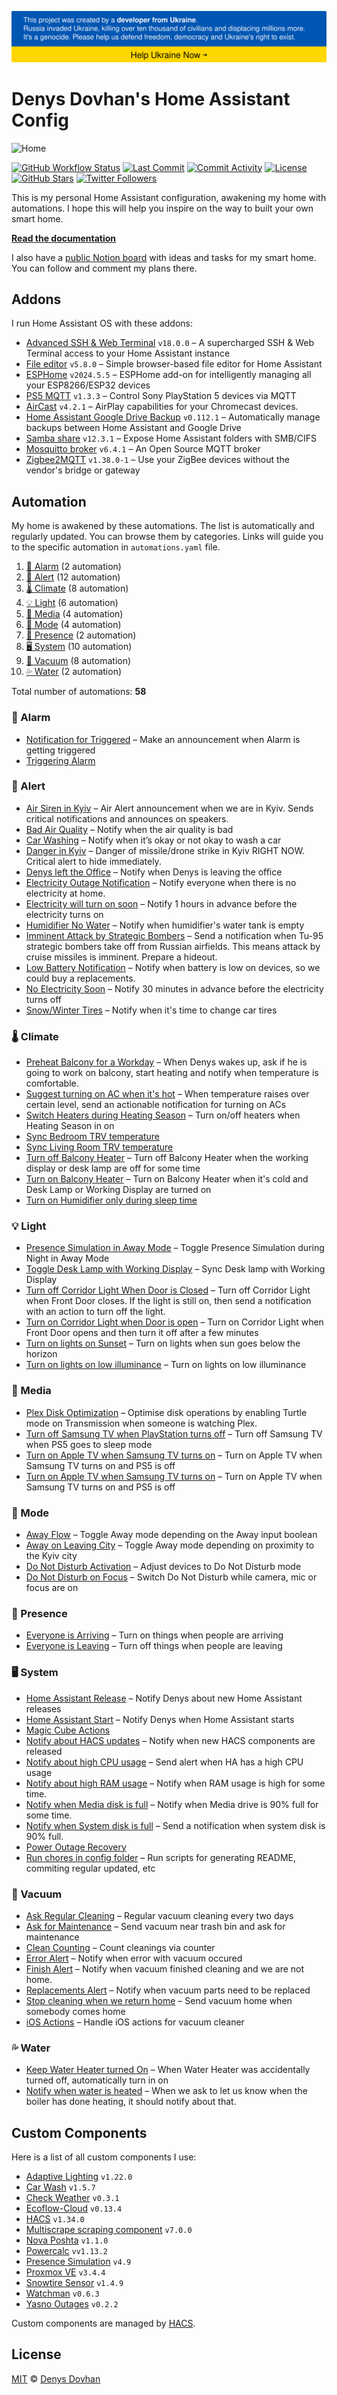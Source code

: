 [![SWUbanner](https://raw.githubusercontent.com/vshymanskyy/StandWithUkraine/main/banner-direct-single.svg)](https://stand-with-ukraine.pp.ua/)

# Denys Dovhan's Home Assistant Config

![Home](https://github.com/denysdovhan/smart-home/assets/3459374/6085c456-0842-4313-934b-44245888c59f)

[![GitHub Workflow Status][github-img]][github-url]
[![Last Commit][last-commit-img]][github-url]
[![Commit Activity][commit-activity-img]][github-url]
[![License][license-img]][license-url]
[![GitHub Stars][stars-img]][github-url]
[![Twitter Followers][twitter-img]][twitter-url]

This is my personal Home Assistant configuration, awakening my home with automations. I hope this will help you inspire on the way to built your own smart home.

[**Read the documentation**](https://denysdovhan.com/smart-home)

I also have a [public Notion board](https://www.notion.so/denysdovhan/f09ea06da5db4cfa84d3ca50417b93b2?v=5fccab53c2fd4ac188ee0b92c2ca1cb9) with ideas and tasks for my smart home. You can follow and comment my plans there.

## Addons

I run Home Assistant OS with these addons:

<!-- start-addons -->

- [Advanced SSH & Web Terminal](https://github.com/hassio-addons/addon-ssh) `v18.0.0` – A supercharged SSH & Web Terminal access to your Home Assistant instance
- [File editor](https://github.com/home-assistant/addons/tree/master/configurator) `v5.8.0` – Simple browser-based file editor for Home Assistant
- [ESPHome](https://esphome.io/) `v2024.5.5` – ESPHome add-on for intelligently managing all your ESP8266/ESP32 devices
- [PS5 MQTT](https://github.com/FunkeyFlo/ps5-mqtt/tree/main/add-ons/ps5-mqtt) `v1.3.3` – Control Sony PlayStation 5 devices via MQTT
- [AirCast](https://github.com/hassio-addons/addon-aircast) `v4.2.1` – AirPlay capabilities for your Chromecast devices.
- [Home Assistant Google Drive Backup](https://github.com/sabeechen/hassio-google-drive-backup) `v0.112.1` – Automatically manage backups between Home Assistant and Google Drive
- [Samba share](https://github.com/home-assistant/addons/tree/master/samba) `v12.3.1` – Expose Home Assistant folders with SMB/CIFS
- [Mosquitto broker](https://github.com/home-assistant/addons/tree/master/mosquitto) `v6.4.1` – An Open Source MQTT broker
- [Zigbee2MQTT](https://github.com/zigbee2mqtt/hassio-zigbee2mqtt/tree/master/zigbee2mqtt) `v1.38.0-1` – Use your ZigBee devices without the vendor's bridge or gateway
<!-- end-addons -->

## Automation

My home is awakened by these automations. The list is automatically and regularly updated. You can browse them by categories. Links will guide you to the specific automation in `automations.yaml` file.

<!-- start-automations -->

1. [🚨 Alarm](#-alarm) (2 automation)
1. [🔔 Alert](#-alert) (12 automation)
1. [🌡️ Climate](#-climate) (8 automation)
1. [💡 Light](#-light) (6 automation)
1. [🎵 Media](#-media) (4 automation)
1. [🚦 Mode](#-mode) (4 automation)
1. [🔘 Presence](#-presence) (2 automation)
1. [🖥️ System](#-system) (10 automation)
1. [🧹 Vacuum](#-vacuum) (8 automation)
1. [💦 Water](#-water) (2 automation)

Total number of automations: **58**️

### 🚨 Alarm

- [Notification for Triggered](https://github.com/denysdovhan/home-assistant-config/blob/76abb5d0e89160ccc80955a28fca1386cb6d6712/automations.yaml#L75) – Make an announcement when Alarm is getting triggered
- [Triggering Alarm](https://github.com/denysdovhan/home-assistant-config/blob/76abb5d0e89160ccc80955a28fca1386cb6d6712/automations.yaml#L52)

### 🔔 Alert

- [Air Siren in Kyiv](https://github.com/denysdovhan/home-assistant-config/blob/76abb5d0e89160ccc80955a28fca1386cb6d6712/automations.yaml#L1) – Air Alert announcement when we are in Kyiv. Sends critical notifications and announces on speakers.
- [Bad Air Quality](https://github.com/denysdovhan/home-assistant-config/blob/76abb5d0e89160ccc80955a28fca1386cb6d6712/automations.yaml#L359) – Notify when the air quality is bad
- [Car Washing](https://github.com/denysdovhan/home-assistant-config/blob/76abb5d0e89160ccc80955a28fca1386cb6d6712/automations.yaml#L419) – Notify when it’s okay or not okay to wash a car
- [Danger in Kyiv](https://github.com/denysdovhan/home-assistant-config/blob/76abb5d0e89160ccc80955a28fca1386cb6d6712/automations.yaml#L2247) – Danger of missile/drone strike in Kyiv RIGHT NOW. Critical alert to hide immediately.
- [Denys left the Office](https://github.com/denysdovhan/home-assistant-config/blob/76abb5d0e89160ccc80955a28fca1386cb6d6712/automations.yaml#L2116) – Notify when Denys is leaving the office
- [Electricity Outage Notification](https://github.com/denysdovhan/home-assistant-config/blob/76abb5d0e89160ccc80955a28fca1386cb6d6712/automations.yaml#L2371) – Notify everyone when there is no electricity at home.
- [Electricity will turn on soon](https://github.com/denysdovhan/home-assistant-config/blob/76abb5d0e89160ccc80955a28fca1386cb6d6712/automations.yaml#L2555) – Notify 1 hours in advance before the electricity turns on
- [Humidifier No Water](https://github.com/denysdovhan/home-assistant-config/blob/76abb5d0e89160ccc80955a28fca1386cb6d6712/automations.yaml#L393) – Notify when humidifier's water tank is empty
- [Imminent Attack by Strategic Bombers](https://github.com/denysdovhan/home-assistant-config/blob/76abb5d0e89160ccc80955a28fca1386cb6d6712/automations.yaml#L2348) – Send a notification when Tu-95 strategic bombers take off from Russian airfields. This means attack by cruise missiles is imminent. Prepare a hideout.
- [Low Battery Notification](https://github.com/denysdovhan/home-assistant-config/blob/76abb5d0e89160ccc80955a28fca1386cb6d6712/automations.yaml#L2445) – Notify when battery is low on devices, so we could buy a replacements.
- [No Electricity Soon](https://github.com/denysdovhan/home-assistant-config/blob/76abb5d0e89160ccc80955a28fca1386cb6d6712/automations.yaml#L2528) – Notify 30 minutes in advance before the electricity turns off
- [Snow/Winter Tires](https://github.com/denysdovhan/home-assistant-config/blob/76abb5d0e89160ccc80955a28fca1386cb6d6712/automations.yaml#L469) – Notify when it's time to change car tires

### 🌡️ Climate

- [Preheat Balcony for a Workday](https://github.com/denysdovhan/home-assistant-config/blob/76abb5d0e89160ccc80955a28fca1386cb6d6712/automations.yaml#L725) – When Denys wakes up, ask if he is going to work on balcony, start heating and notify when temperature is comfortable.
- [Suggest turning on AC when it's hot](https://github.com/denysdovhan/home-assistant-config/blob/76abb5d0e89160ccc80955a28fca1386cb6d6712/automations.yaml#LNone) – When temperature raises over certain level, send an actionable notification for turning on ACs
- [Switch Heaters during Heating Season](https://github.com/denysdovhan/home-assistant-config/blob/76abb5d0e89160ccc80955a28fca1386cb6d6712/automations.yaml#L560) – Turn on/off heaters when Heating Season in on
- [Sync Bedroom TRV temperature](https://github.com/denysdovhan/home-assistant-config/blob/76abb5d0e89160ccc80955a28fca1386cb6d6712/automations.yaml#L551)
- [Sync Living Room TRV temperature](https://github.com/denysdovhan/home-assistant-config/blob/76abb5d0e89160ccc80955a28fca1386cb6d6712/automations.yaml#L542)
- [Turn off Balcony Heater](https://github.com/denysdovhan/home-assistant-config/blob/76abb5d0e89160ccc80955a28fca1386cb6d6712/automations.yaml#L673) – Turn off Balcony Heater when the working display or desk lamp are off for some time
- [Turn on Balcony Heater](https://github.com/denysdovhan/home-assistant-config/blob/76abb5d0e89160ccc80955a28fca1386cb6d6712/automations.yaml#L633) – Turn on Balcony Heater when it's cold and Desk Lamp or Working Display are turned on
- [Turn on Humidifier only during sleep time](https://github.com/denysdovhan/home-assistant-config/blob/76abb5d0e89160ccc80955a28fca1386cb6d6712/automations.yaml#L1853)

### 💡 Light

- [Presence Simulation in Away Mode](https://github.com/denysdovhan/home-assistant-config/blob/76abb5d0e89160ccc80955a28fca1386cb6d6712/automations.yaml#L1111) – Toggle Presence Simulation during Night in Away Mode
- [Toggle Desk Lamp with Working Display](https://github.com/denysdovhan/home-assistant-config/blob/76abb5d0e89160ccc80955a28fca1386cb6d6712/automations.yaml#L1026) – Sync Desk lamp with Working Display
- [Turn off Corridor Light When Door is Closed](https://github.com/denysdovhan/home-assistant-config/blob/76abb5d0e89160ccc80955a28fca1386cb6d6712/automations.yaml#L950) – Turn off Corridor Light when Front Door closes. If the light is still on, then send a notification with an action to turn off the light.
- [Turn on Corridor Light when Door is open](https://github.com/denysdovhan/home-assistant-config/blob/76abb5d0e89160ccc80955a28fca1386cb6d6712/automations.yaml#L927) – Turn on Corridor Light when Front Door opens and then turn it off after a few minutes
- [Turn on lights on Sunset](https://github.com/denysdovhan/home-assistant-config/blob/76abb5d0e89160ccc80955a28fca1386cb6d6712/automations.yaml#L819) – Turn on lights when sun goes below the horizon
- [Turn on lights on low illuminance](https://github.com/denysdovhan/home-assistant-config/blob/76abb5d0e89160ccc80955a28fca1386cb6d6712/automations.yaml#L868) – Turn on lights on low illuminance

### 🎵 Media

- [Plex Disk Optimization](https://github.com/denysdovhan/home-assistant-config/blob/76abb5d0e89160ccc80955a28fca1386cb6d6712/automations.yaml#L2495) – Optimise disk operations by enabling Turtle mode on Transmission when someone is watching Plex.
- [Turn off Samsung TV when PlayStation turns off](https://github.com/denysdovhan/home-assistant-config/blob/76abb5d0e89160ccc80955a28fca1386cb6d6712/automations.yaml#L95) – Turn off Samsung TV when PS5 goes to sleep mode
- [Turn on Apple TV when Samsung TV turns on](https://github.com/denysdovhan/home-assistant-config/blob/76abb5d0e89160ccc80955a28fca1386cb6d6712/automations.yaml#L2025) – Turn on Apple TV when Samsung TV turns on and PS5 is off
- [Turn on Apple TV when Samsung TV turns on](https://github.com/denysdovhan/home-assistant-config/blob/76abb5d0e89160ccc80955a28fca1386cb6d6712/automations.yaml#L2025) – Turn on Apple TV when Samsung TV turns on and PS5 is off

### 🚦 Mode

- [Away Flow](https://github.com/denysdovhan/home-assistant-config/blob/76abb5d0e89160ccc80955a28fca1386cb6d6712/automations.yaml#L1077) – Toggle Away mode depending on the Away input boolean
- [Away on Leaving City](https://github.com/denysdovhan/home-assistant-config/blob/76abb5d0e89160ccc80955a28fca1386cb6d6712/automations.yaml#L1087) – Toggle Away mode depending on proximity to the Kyiv city
- [Do Not Disturb Activation](https://github.com/denysdovhan/home-assistant-config/blob/76abb5d0e89160ccc80955a28fca1386cb6d6712/automations.yaml#L1042) – Adjust devices to Do Not Disturb mode
- [Do Not Disturb on Focus](https://github.com/denysdovhan/home-assistant-config/blob/76abb5d0e89160ccc80955a28fca1386cb6d6712/automations.yaml#L1059) – Switch Do Not Disturb while camera, mic or focus are on

### 🔘 Presence

- [Everyone is Arriving](https://github.com/denysdovhan/home-assistant-config/blob/76abb5d0e89160ccc80955a28fca1386cb6d6712/automations.yaml#L1139) – Turn on things when people are arriving
- [Everyone is Leaving](https://github.com/denysdovhan/home-assistant-config/blob/76abb5d0e89160ccc80955a28fca1386cb6d6712/automations.yaml#L1220) – Turn off things when people are leaving

### 🖥️ System

- [Home Assistant Release](https://github.com/denysdovhan/home-assistant-config/blob/76abb5d0e89160ccc80955a28fca1386cb6d6712/automations.yaml#L244) – Notify Denys about new Home Assistant releases
- [Home Assistant Start](https://github.com/denysdovhan/home-assistant-config/blob/76abb5d0e89160ccc80955a28fca1386cb6d6712/automations.yaml#L313) – Notify Denys when Home Assistant starts
- [Magic Cube Actions](https://github.com/denysdovhan/home-assistant-config/blob/76abb5d0e89160ccc80955a28fca1386cb6d6712/automations.yaml#L122)
- [Notify about HACS updates](https://github.com/denysdovhan/home-assistant-config/blob/76abb5d0e89160ccc80955a28fca1386cb6d6712/automations.yaml#L275) – Notify when new HACS components are released
- [Notify about high CPU usage](https://github.com/denysdovhan/home-assistant-config/blob/76abb5d0e89160ccc80955a28fca1386cb6d6712/automations.yaml#L2149) – Send alert when HA has a high CPU usage
- [Notify about high RAM usage](https://github.com/denysdovhan/home-assistant-config/blob/76abb5d0e89160ccc80955a28fca1386cb6d6712/automations.yaml#L2180) – Notify when RAM usage is high for some time.
- [Notify when Media disk is full](https://github.com/denysdovhan/home-assistant-config/blob/76abb5d0e89160ccc80955a28fca1386cb6d6712/automations.yaml#L333) – Notify when Media drive is 90% full for some time.
- [Notify when System disk is full](https://github.com/denysdovhan/home-assistant-config/blob/76abb5d0e89160ccc80955a28fca1386cb6d6712/automations.yaml#L2217) – Send a notification when system disk is 90% full.
- [Power Outage Recovery](https://github.com/denysdovhan/home-assistant-config/blob/76abb5d0e89160ccc80955a28fca1386cb6d6712/automations.yaml#L1724)
- [Run chores in config folder](https://github.com/denysdovhan/home-assistant-config/blob/76abb5d0e89160ccc80955a28fca1386cb6d6712/automations.yaml#L2104) – Run scripts for generating README, commiting regular updated, etc

### 🧹 Vacuum

- [Ask Regular Cleaning](https://github.com/denysdovhan/home-assistant-config/blob/76abb5d0e89160ccc80955a28fca1386cb6d6712/automations.yaml#L1298) – Regular vacuum cleaning every two days
- [Ask for Maintenance](https://github.com/denysdovhan/home-assistant-config/blob/76abb5d0e89160ccc80955a28fca1386cb6d6712/automations.yaml#L1437) – Send vacuum near trash bin and ask for maintenance
- [Clean Counting](https://github.com/denysdovhan/home-assistant-config/blob/76abb5d0e89160ccc80955a28fca1386cb6d6712/automations.yaml#L2087) – Count cleanings via counter
- [Error Alert](https://github.com/denysdovhan/home-assistant-config/blob/76abb5d0e89160ccc80955a28fca1386cb6d6712/automations.yaml#L1409) – Notify when error with vacuum occured
- [Finish Alert](https://github.com/denysdovhan/home-assistant-config/blob/76abb5d0e89160ccc80955a28fca1386cb6d6712/automations.yaml#L1376) – Notify when vacuum finished cleaning and we are not home.
- [Replacements Alert](https://github.com/denysdovhan/home-assistant-config/blob/76abb5d0e89160ccc80955a28fca1386cb6d6712/automations.yaml#L1505) – Notify when vacuum parts need to be replaced
- [Stop cleaning when we return home](https://github.com/denysdovhan/home-assistant-config/blob/76abb5d0e89160ccc80955a28fca1386cb6d6712/automations.yaml#L1358) – Send vacuum home when somebody comes home
- [iOS Actions](https://github.com/denysdovhan/home-assistant-config/blob/76abb5d0e89160ccc80955a28fca1386cb6d6712/automations.yaml#L1585) – Handle iOS actions for vacuum cleaner

### 💦 Water

- [Keep Water Heater turned On](https://github.com/denysdovhan/home-assistant-config/blob/76abb5d0e89160ccc80955a28fca1386cb6d6712/automations.yaml#L2060) – When Water Heater was accidentally turned off, automatically turn in on
- [Notify when water is heated](https://github.com/denysdovhan/home-assistant-config/blob/76abb5d0e89160ccc80955a28fca1386cb6d6712/automations.yaml#L1656) – When we ask to let us know when the boiler has done heating, it should notify about that.
<!-- end-automations -->

## Custom Components

Here is a list of all custom components I use:

<!-- start-custom-components -->

- [Adaptive Lighting](https://github.com/basnijholt/adaptive-lighting#readme) `v1.22.0`
- [Car Wash](https://github.com/Limych/ha-car_wash) `v1.5.7`
- [Check Weather](https://github.com/denysdovhan/ha-check-weather) `v0.3.1`
- [Ecoflow-Cloud](https://github.com/tolwi/hassio-ecoflow-cloud) `v0.13.4`
- [HACS](https://hacs.xyz/docs/configuration/start) `v1.34.0`
- [Multiscrape scraping component](https://github.com/danieldotnl/ha-multiscrape) `v7.0.0`
- [Nova Poshta](https://github.com/krasnoukhov/homeassistant-nova-poshta) `v1.1.0`
- [Powercalc](https://github.com/bramstroker/homeassistant-powercalc) `vv1.13.2`
- [Presence Simulation](https://github.com/slashback100/presence_simulation) `v4.9`
- [Proxmox VE](https://github.com/dougiteixeira/proxmoxve) `v3.4.4`
- [Snowtire Sensor](https://github.com/Limych/ha-snowtire) `v1.4.9`
- [Watchman](https://github.com/dummylabs/thewatchman) `v0.6.3`
- [Yasno Outages](https://github.com/denysdovhan/ha-yasno-outages) `v0.2.2`
<!-- end-custom-components -->

Custom components are managed by [HACS](https://hacs.xyz/).

## License

[MIT][license-url] © [Denys Dovhan][denysdovhan]

<!-- References -->

[github-url]: https://github.com/denysdovhan/home-assistant-config
[github-img]: https://img.shields.io/github/actions/workflow/status/denysdovhan/home-assistant-config/homeassistant.yml?style=flat-square
[last-commit-img]: https://img.shields.io/github/last-commit/denysdovhan/home-assistant-config?style=flat-square
[commit-activity-img]: https://img.shields.io/github/commit-activity/m/denysdovhan/home-assistant-config?style=flat-square
[license-url]: https://github.com/denysdovhan/home-assistant-config/blob/master/LICENSE
[license-img]: https://img.shields.io/github/license/denysdovhan/home-assistant-config?style=flat-square
[twitter-url]: https://twitter.com/denysdovhan
[twitter-img]: https://img.shields.io/twitter/follow/denysdovhan?label=Follow
[stars-img]: https://img.shields.io/github/stars/denysdovhan/home-assistant-config?style=social
[denysdovhan]: https://denysdovhan.com
